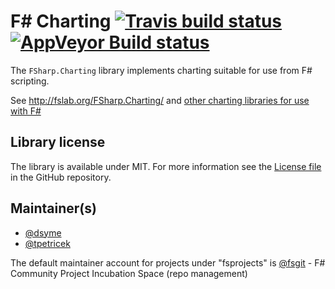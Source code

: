 # F# Charting [![Travis build status](https://travis-ci.org/fslaborg/FSharp.Charting.png)](https://travis-ci.org/fslaborg/FSharp.Charting) [![AppVeyor Build status](https://ci.appveyor.com/api/projects/status/enfmk5gpa6f12tu6/branch/master?svg=true)](https://ci.appveyor.com/project/tpetricek/fsharp-charting/branch/master)

The `FSharp.Charting` library implements charting suitable for use from F# scripting.

See http://fslab.org/FSharp.Charting/ and [other charting libraries for use with F#](http://fsharp.org/guides/data-visualization/)

## Library license

The library is available under MIT. For more information see the [License file](https://github.com/fslaborg/FSharp.Charting/blob/master/LICENSE.md) in the GitHub repository.


## Maintainer(s)

- [@dsyme](https://github.com/dsyme)
- [@tpetricek](https://github.com/tpetricek)

The default maintainer account for projects under "fsprojects" is [@fsgit](https://github.com/fsgit) - F# Community Project Incubation Space (repo management)
